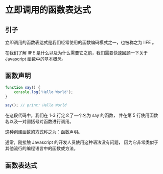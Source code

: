 # 立即调用的函数表达式


## 引子

立即调用的函数表达式是我们经常使用的函数编码模式之一，也被称之为 IIFE 。

在我们了解 IIFE 是什么以及为什么需要它之前，我们需要快速回顾一下关于 Javascript 函数中的基本概念。

## 函数声明

```javascript
function say() {
    console.log('Hello World');
}

say(); // print: Hello World
```

在这段代码中，我们在 1-3 行定义了一个名为 say 的函数，
并在第 5 行使用函数名以及一对圆括号对函数进行调用。

这种创建函数的方式称之为：函数声明。

通常，刚接触 Javascript 的开发人员使用这种语法没有问题，
因为它非常类似于其他流行的编程语言中的函数或方法。

## 函数表达式



